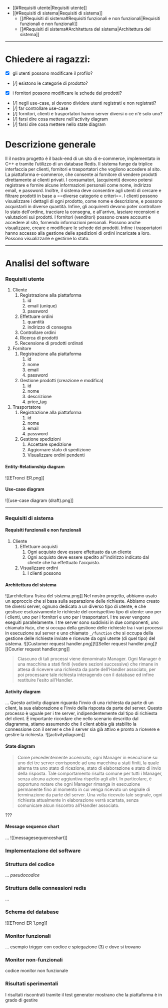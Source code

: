 - [[#Requisiti utente|Requisiti utente]]
- [[#Requisiti di sistema|Requisiti di sistema]]
	- [[#Requisiti di sistema#Requisiti funzionali e non funzionali|Requisiti funzionali e non funzionali]]
	- [[#Requisiti di sistema#Architettura del sistema|Architettura del sistema]]

---
# Chiedere ai ragazzi:
- [x] gli utenti possono modificare il profilo?
- [/] esistono le categorie di prodotto? 
- [x] i fornitori possono modificare le schede dei prodotti?
- [/] negli use-case, si devono dividere utenti registrati e non registrati?
- [/] far controllare use-case
- [/] fornitori, clienti e trasportatori hanno server diversi o ce n'è solo uno?
- [/] farsi dire cosa mettere nell'activity diagram
- [/] farsi dire cosa mettere nello state diagram
# Descrizione generale
Il il nostro progetto è il back-end di un sito di e-commerce, implementato in C++ e tramite l’utilizzo di un database Redis. Il sistema funge da triplice interfaccia per clienti, fornitori e trasportatori che vogliono accedere al sito.
La piattaforma e-commerce, che consente ai fornitore di vendere prodotti direttamente ai clienti privati.
I consumatori, (acquirenti) devono potersi registrare e fornire alcune informazioni personali come nome, indirizzo email, e password. Inoltre, il sistema deve consentire agli utenti di cercare e filtrare prodotti in base a ==diverse categorie e criteri==. I clienti possono visualizzare i dettagli di ogni prodotto, come nome e descrizione, e possono acquistarli in diverse quantità. Infine, gli acquirenti devono poter controllare lo stato dell'ordine, tracciare la consegna, e all'arrivo, lasciare recensioni e valutazioni sui prodotti.
I fornitori (venditori) possono creare account e accedere al sito, fornendo informazioni personali. Possono anche visualizzare, creare e modificare le schede dei prodotti.
Infine i trasportatori hanno accesso alla gestione delle spedizioni di ordini incaricate a loro. Possono visualizzarle e gestirne lo stato.

---
# Analisi del software
### Requisiti utente
1. Cliente
	1. Registrazione alla piattaforma
		1. id
		2. email (unique)
		3. password
	2. Effettuare ordini
		1. quantità
		2. indirizzo di consegna
	3. Controllare ordini
	4. Ricerca di prodotti
	5. Recensione di prodotti ordinati
2. Fornitore
	1. Registrazione alla piattaforma
		1. id
		2. nome
		3. email
		4. password
	2. Gestione prodotti (creazione e modifica)
		1. id
		2. nome
		3. descrizione
		4. price_tag
3. Trasportatore
	1. Registrazione alla piattaforma
		1. id
		2. nome
		3. email
		4. password
	2. Gestione spedizioni
		1. Accettare spedizione
		2. Aggiornare stato di spedizione
		3. Visualizzare ordini pendenti
#### Entity-Relationship diagram
![[ETronci ER.png]]
#### Use-case diagram
![[use-case diagram (draft).png]]

---
### Requisiti di sistema
#### Requisiti funzionali e non funzionali
1. Cliente
	1. Effettuare acquisti
		1. Ogni acquisto deve essere effettuato da un cliente
		2. Ogni acquisto deve essere spedito al''indirizzo indicato dal cliente che ha effettuato l'acquisto.
	2. Visualizzare ordini
		1. I clienti possono 
#### Architettura del sistema
![[architettura fisica del sistema.png]]
Nel nostro progetto, abbiamo usato un approccio che si basa sulla separazione delle richieste. Abbiamo creato tre diversi server, ognuno dedicato a un diverso tipo di utente, e che gestisce esclusivamente le richieste del corrispettivo tipo di utente: uno per i clienti, uno per i fornitori e uno per i trasportatori. I tre sever vengono eseguiti parallelamente.
I tre server sono suddivisi in due componenti, uno chiamato `Main`, che si occupa della gestione delle richieste tra i vari processi in esecuzione sul server e uno chiamato `_/function` che si occupa della gestione delle richieste inviate e ricevute da ogni utente (di quel tipo) del sistema.
![[Customer request handler.png]]![[Seller request handler.png]]![[Courier request handler.png]]
> Ciascuno di tali processi viene denominato Manager. Ogni Manager è una
macchina a stati finiti (vedere sezioni successive) che rimane in attesa di
ricevere una richiesta da parte dell’Handler associato, per poi processare tale
richiesta interagendo con il database ed infine restituire l’esito all’Handler.

#### Activity diagram
...
Questo activity diagram riguarda l'invio di una richiesta da parte di un client, la sua elaborazione e l'invio della risposta da parte del server.
Questo processo è uguale per i tre server, indipendentemente dal tipo di richiesta del client.
È importante ricordare che nello scenario descritto dal diagramma, stiamo assumendo che il client abbia già stabilito la connessione con il server e che il server sia già attivo e pronto a ricevere e gestire la richiesta.
![[activitydiagram]]
#### State diagram
> Come precedentemente accennato, ogni Manager in esecuzione su uno dei
tre server corrisponde ad una macchina a stati finiti, la quale alterna tra
uno stato di ricezione, stato di elaborazione e stato di invio della risposta.
Tale comportamento risulta comune per tutti i Manager, senza alcuna azione
aggiuntiva rispetto agli altri. In particolare, è opportuno notare che ogni Manager rimanga in esecuzione permanente fino al momento in cui venga ricevuto un segnale di terminazione da parte del server. Una volta ricevuto tale segnale, ogni richiesta attualmente in elaborazione verrà scartata, senza comunicare alcun riscontro all’Handler associato.

???
#### Message sequence chart
...
![[messagesequenceshart]]
### Implementazione del software
### Struttura del codice
...
_pseudocodice_
### Struttura delle connessioni redis
...
### Schema del database
![[ETronci ER 1.png]]
### Monitor funzionali
...
esempio trigger con codice e spiegazione (3) e dove si trovano
### Monitor non-funzionali
codice monitor non funzionale
### Risultati sperimentali
I risultati riscontrati tramite il test generator mostrano che la piattaforma è in grado di gestire 